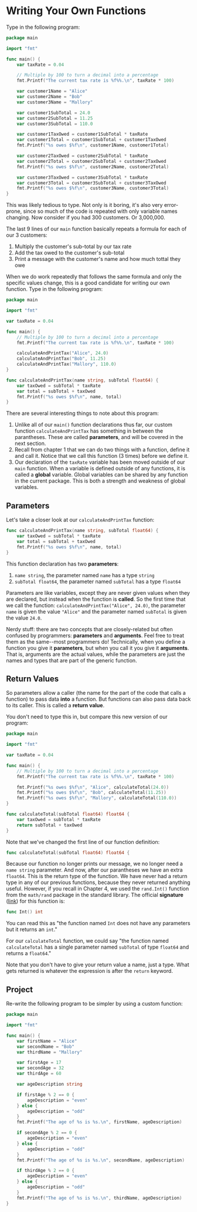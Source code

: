 # Writing Your Own Functions

Type in the following program:

```go
package main

import "fmt"

func main() {
    var taxRate = 0.04

    // Multiple by 100 to turn a decimal into a percentage
    fmt.Printf("The current tax rate is %f%%.\n", taxRate * 100)

    var customer1Name = "Alice"
    var customer2Name = "Bob"
    var customer3Name = "Mallory"

    var customer1SubTotal = 24.0
    var customer2SubTotal = 11.25
    var customer3SubTotal = 110.0

    var customer1TaxOwed = customer1SubTotal * taxRate
    var customer1Total = customer1SubTotal + customer1TaxOwed
    fmt.Printf("%s owes $%f\n", customer1Name, customer1Total)

    var customer2TaxOwed = customer2SubTotal * taxRate
    var customer2Total = customer2SubTotal + customer2TaxOwed
    fmt.Printf("%s owes $%f\n", customer2Name, customer2Total)

    var customer3TaxOwed = customer3SubTotal * taxRate
    var customer3Total = customer3SubTotal + customer3TaxOwed
    fmt.Printf("%s owes $%f\n", customer3Name, customer3Total)
}
```

This was likely tedious to type. Not only is it boring, it's also very
error-prone, since so much of the code is repeated with only variable names
changing. Now consider if you had 300 customers. Or 3,000,000.

The last 9 lines of our `main` function basically repeats a formula for each
of our 3 customers:

1. Multiply the customer's sub-total by our tax rate
2. Add the tax owed to the customer's sub-total
3. Print a message with the customer's name and how much tottal they owe

When we do work repeatedly that follows the same formula and only the specific
values change, this is a good candidate for writing our own function. Type in
the following program:

```go
package main

import "fmt"

var taxRate = 0.04

func main() {
    // Multiple by 100 to turn a decimal into a percentage
    fmt.Printf("The current tax rate is %f%%.\n", taxRate * 100)

    calculateAndPrintTax("Alice", 24.0)
    calculateAndPrintTax("Bob", 11.25)
    calculateAndPrintTax("Mallory", 110.0)
}

func calculateAndPrintTax(name string, subTotal float64) {
    var taxOwed = subTotal * taxRate
    var total = subTotal + taxOwed
    fmt.Printf("%s owes $%f\n", name, total)
}
```

There are several interesting things to note about this program:

1. Unlike all of our `main()` function declarations thus far, our custom
function `calculateAndPrintTax` has something in between the parantheses.
These are called **parameters**, and will be covered in the next section.
1. Recall from chapter 1 that we can do two things with a function, define
it and call it. Notice that we call this function (3 times) before we define
it.
1. Our declaration of the `taxRate` variable has been moved outside of our
`main` function. When a variable is defined outside of any functions, it is
called a **global** variable. Global variables can be shared by any function
in the current package. This is both a strength and weakness of global
variables.

## Parameters

Let's take a closer look at our `calculateAndPrintTax` function:

```go
func calculateAndPrintTax(name string, subTotal float64) {
    var taxOwed = subTotal * taxRate
    var total = subTotal + taxOwed
    fmt.Printf("%s owes $%f\n", name, total)
}
```

This function declaration has two **parameters**:

1. `name string`, the parameter named `name` has a type `string`
1. `subTotal float64`, the parameter named `subTotal` has a type `float64`

Parameters are like variables, except they are never given values when they
are declared, but instead when the function is **called**. So the first time
that we call the function: `calculateAndPrintTax("Alice", 24.0)`, the parameter
`name` is given the value `"Alice"` and the parameter named `subTotal` is given
the value `24.0`.

Nerdy stuff: there are two concepts that are closely-related but often
confused by programmers: **parameters** and **arguments**. Feel free to treat
them as the same--most programmers do! Technically, when you define a function
you give it **parameters**, but when you call it you give it **arguments**.
That is, arguments are the actual values, while the parameters are just the
names and types that are part of the generic function.

## Return Values

So parameters allow a caller (the name for the part of the code that calls a
function) to pass data **into** a function. But functions can also pass data
back to its caller. This is called a **return value**.

You don't need to type this in, but compare this new version of our program:

```go
package main

import "fmt"

var taxRate = 0.04

func main() {
    // Multiple by 100 to turn a decimal into a percentage
    fmt.Printf("The current tax rate is %f%%.\n", taxRate * 100)

    fmt.Printf("%s owes $%f\n", "Alice", calculateTotal(24.0))
    fmt.Printf("%s owes $%f\n", "Bob", calculateTotal(11.25))
    fmt.Printf("%s owes $%f\n", "Mallory", calculateTotal(110.0))
}

func calculateTotal(subTotal float64) float64 {
    var taxOwed = subTotal * taxRate
    return subTotal + taxOwed
}
```

Note that we've changed the first line of our function definition:

```go
func calculateTotal(subTotal float64) float64 {
```

Because our function no longer prints our message, we no longer need a
`name string` parameter. And now, after our parantheses we have an extra
`float64`. This is the return type of the function. We have never had a return
type in any of our previous functions, because they never returned anything
useful. However, if you recall in Chapter 4, we used the `rand.Int()` function
from the `math/rand` package in the standard library. The official
**signature** ([link](https://pkg.go.dev/math/rand#Int)) for this
function is:

```go
func Int() int
```

You can read this as "the function named `Int` does not have any parameters
but it returns an `int`."

For our `calculateTotal` function, we could say "the function named
`calculateTotal` has a single parameter named `subTotal` of type `float64`
and returns a `float64`."

Note that you don't have to give your return value a name, just a type. What
gets returned is whatever the expression is after the `return` keyword.

## Project

Re-write the following program to be simpler by using a custom function:

```go
package main

import "fmt"

func main() {
    var firstName = "Alice"
    var secondName = "Bob"
    var thirdName = "Mallory"

    var firstAge = 17
    var secondAge = 32
    var thirdAge = 60

    var ageDescription string

    if firstAge % 2 == 0 {
        ageDescription = "even"
    } else {
        ageDescription = "odd"
    }
    fmt.Printf("The age of %s is %s.\n", firstName, ageDescription)

    if secondAge % 2 == 0 {
        ageDescription = "even"
    } else {
        ageDescription = "odd"
    }
    fmt.Printf("The age of %s is %s.\n", secondName, ageDescription)

    if thirdAge % 2 == 0 {
        ageDescription = "even"
    } else {
        ageDescription = "odd"
    }
    fmt.Printf("The age of %s is %s.\n", thirdName, ageDescription)
}
```
